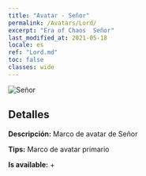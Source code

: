 ```yaml
---
title: "Avatar - Señor"
permalink: /Avatars/Lord/
excerpt: "Era of Chaos  Señor"
last_modified_at: 2021-05-18
locale: es
ref: "Lord.md"
toc: false
classes: wide
---
```

 ![Señor](/images/a/bg_head_mainView.png)

## Detalles

 **Descripción:** Marco de avatar de Señor 

 **Tips:** Marco de avatar primario 

 **Is available:**  + 

